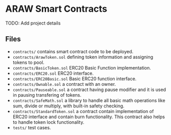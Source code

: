 # ARAW Smart Contracts

TODO: Add project details


## Files

* `contracts/` contains smart contract code to be deployed.
* `contracts/ArawToken.sol`  defining token information and assigning tokens to pool.
* `contracts/BasicToken.sol` ERC20 Basic Function implementation.
* `contracts/ERC20.sol` ERC20 interface.
* `contracts/ERC20Basic.sol` Basic ERC20 function interface.
* `contracts/Ownable.sol` a contract with an owner.
* `contracts/Pauseable.sol` a contract having pause modifier and it is used in pausing transfering of tokens.
* `contracts/SafeMath.sol` a library to handle all basic math operations like sum, divide or multiply, with built-in safety checking.
* `contracts/StandardToken.sol` a contract contain implementation of ERC20 interface and contain burn functionality. This contract also helps to handle token lock functionality.
* `tests/` test cases.
